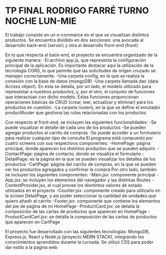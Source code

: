 # TP FINAL RODRIGO FARRÉ TURNO NOCHE LUN-MIE
El trabajo consiste en un e-commerce en el que se visualizan distintos productos. Se encuentra dividido en dos secciones: una avocada al desarrollo back-end (server) y otra al desarrollo front-end (front).

En lo que respecta al back-end, el proyecto se encuentra organizado de la siguiente manera:
-El archivo app.js, que representa la configuración principal de la aplicación. Es importante destacar aquí la utilización de la tecnología CORS, lo que permite que las solicitudes de origen cruzado se manejen correctamente.
-Una carpeta config, en la que se realiza la conexión con la base de datos (mongoDB)
-Una carpeta llamada dao (data Access object). En esta se detalla, por un lado, el modelo utilizado para representar a nuestros productos, y, por el otro, el conjunto de funciones que interactúan con dicho modelo.
Estas funciones proporcionan operaciones básicas de CRUD (crear, leer, actualizar y eliminar) para los productos en cuestión.
-La carpeta routers, en la que se define el enrutador productRouter que gestiona las rutas relacionadas con los productos

Con respecto al front-end, se incluyen las siguientes funcionalidades:
-Se puede visualizar el detalle de cada uno de los productos
-Se pueden agregar productos al carrito de compras
-Se puede acceder a un formulario para realizar cualquier tipo de consulta
El programa está compuesto por cuatro screens con sus respectivos componentes:
-HomePage: página principal, donde aparecen los distintos productos que se pueden adquirir.
-ContactPage: página de contacto, donde se visualiza el formulario
-DetailPage: es la página en la que se pueden visualizar los detalles de los productos
-CartPage: página del carrito de compras, en la que se pueden ver los productos agregados y confirmar la compra
Por otro lado, también se incluyen los siguientes componentes:
-Main.jsx: componente principal
-App.jsx: se incluyen los elementos del navegador y las distintas Routes
-ContextProvider.jsx, el cual provee los disntintos valores de estado utilizados en el proyecto
-Counter.jsx: componente creado para utilizarlo en la screen DetailPage, y así poder seleccionar la cantidad de unidades que quiero añadir al carrito
-Footer.jsx: componente que contiene los elementos del pie de página de mi HomePage
-ProductCard.jsx: se detalla la composición de las cartas de productos que aparecen en HomePage
-ProductCardCart.jsx: se detalla la composición de las cartas de productos que aparecen en CartPage

El proyecto fue desarrollado con las siguientes tecnologías: MongoDB, Express.js, React y Node.js (proyecto MERN STACK), integrando los conocimientos aprendidos durante la cursada. Se utilizó CSS para poder dar estilo a la página web
